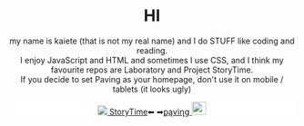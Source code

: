 <center>
  <h1 align="center">HI</h1>
<p align="center">my name is kaiete (that is not my real name) and I do STUFF like coding and reading.<br>I enjoy JavaScript and HTML and sometimes I use CSS, and I think my favourite repos are Laboratory and Project StoryTime.<br>If you decide to set Paving as your homepage, don't use it on mobile / tablets (it looks ugly)
  </p>
<div style="background-color: white;">
  <span align="center"><a href="http://storytime.k.vu"><img src="http://projectstorytime.vercel.app/favicon.ico/"> StoryTime</a>⬅ ➡<a href="http://kaiete.github.io/paving">քąѵìղց <img src="https://raw.githubusercontent.com/kaiete/projectstorytime/main/storytime-edited.ico" width="25" height="23"></a></span>
</div>
</center>
